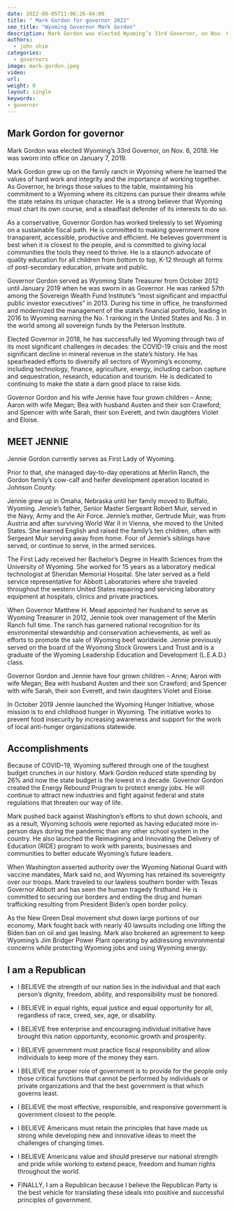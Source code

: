```yaml
---
date: 2022-08-05T11:06:26-04:00
title: " Mark Gordon for governor 2022"
seo_title: "Wyoming Governor Mark Gordon"
description: Mark Gordon was elected Wyoming’s 33rd Governor, on Nov. 6, 2018. He was sworn into office on January 7, 2019. 
authors:
  - john shim
categories:
  - governors
image: mark-gordon.jpeg
video:
url: 
weight: 0
layout: single
keywords:
- governor 
---
```

## Mark Gordon for governor 
Mark Gordon was elected Wyoming’s 33rd Governor, on Nov. 6, 2018. He was sworn into office on January 7, 2019.

Mark Gordon grew up on the family ranch in Wyoming where he learned the values of hard work and integrity and the importance of working together. As Governor, he brings those values to the table, maintaining his commitment to a Wyoming where its citizens can pursue their dreams while the state retains its unique character. He is a strong believer that Wyoming must chart its own course, and a steadfast defender of its interests to do so.

As a conservative, Governor Gordon has worked tirelessly to set Wyoming on a sustainable fiscal path. He is committed to making government more transparent, accessible, productive and efficient. He believes government is best when it is closest to the people, and is committed to giving local communities the tools they need to thrive. He is a staunch advocate of quality education for all children from bottom to top, K-12 through all forms of post-secondary education, private and public.

Governor Gordon served as Wyoming State Treasurer from October 2012 until January 2019 when he was sworn in as Governor. He was ranked 57th among the Sovereign Wealth Fund Institute’s “most significant and impactful public investor executives” in 2013. During his time in office, he transformed and modernized the management of the state’s financial portfolio, leading in 2016 to Wyoming earning the No. 1 ranking in the United States and No. 3 in the world among all sovereign funds by the Peterson Institute.

Elected Governor in 2018, he has successfully led Wyoming through two of its most significant challenges in decades: the COVID-19 crisis and the most significant decline in mineral revenue in the state’s history. He has spearheaded efforts to diversify all sectors of Wyoming’s economy, including technology, finance, agriculture, energy, including carbon capture and sequestration, research, education and tourism. He is dedicated to continuing to make the state a darn good place to raise kids.

Governor Gordon and his wife Jennie have four grown children – Anne; Aaron with wife Megan; Bea with husband Austen and their son Crawford; and Spencer with wife Sarah, their son Everett, and twin daughters Violet and Eloise.

## MEET JENNIE
Jennie Gordon currently serves as First Lady of Wyoming.

Prior to that, she managed day-to-day operations at Merlin Ranch, the Gordon family’s cow-calf and heifer development operation located in Johnson County.

Jennie grew up in Omaha, Nebraska until her family moved to Buffalo, Wyoming. Jennie’s father, Senior Master Sergeant Robert Muir, served in the Navy, Army and the Air Force. Jennie’s mother, Gertrude Muir, was from Austria and after surviving World War II in Vienna, she moved to the United States. She learned English and raised the family’s ten children, often with Sergeant Muir serving away from home. Four of Jennie’s siblings have served, or continue to serve, in the armed services.

The First Lady received her Bachelor’s Degree in Health Sciences from the University of Wyoming. She worked for 15 years as a laboratory medical technologist at Sheridan Memorial Hospital. She later served as a field service representative for Abbott Laboratories where she traveled throughout the western United States repairing and servicing laboratory equipment at hospitals, clinics and private practices.

When Governor Matthew H. Mead appointed her husband to serve as Wyoming Treasurer in 2012, Jennie took over management of the Merlin Ranch full time. The ranch has garnered national recognition for its environmental stewardship and conservation achievements, as well as efforts to promote the sale of Wyoming beef worldwide. Jennie previously served on the board of the Wyoming Stock Growers Land Trust and is a graduate of the Wyoming Leadership Education and Development (L.E.A.D.) class.

Governor Gordon and Jennie have four grown children – Anne; Aaron with wife Megan; Bea with husband Austen and their son Crawford; and Spencer with wife Sarah, their son Everett, and twin daughters Violet and Eloise.

In October 2019 Jennie launched the Wyoming Hunger Initiative, whose mission is to end childhood hunger in Wyoming. The initiative works to prevent food insecurity by increasing awareness and support for the work of local anti-hunger organizations statewide.

## Accomplishments
Because of COVID-19, Wyoming suffered through one of the toughest budget crunches in our history. Mark Gordon reduced state spending by 26% and now the state budget is the lowest in a decade. Governor Gordon created the Energy Rebound Program to protect energy jobs. He will continue to attract new industries and fight against federal and state regulations that threaten our way of life. 

Mark pushed back against Washington’s efforts to shut down schools, and as a result, Wyoming schools were reported as having educated more in-person days during the pandemic than any other school system in the country. He also launched the Reimagining and Innovating the Delivery of Education (RIDE) program to work with parents, businesses and communities to better educate Wyoming’s future leaders. 

When Washington asserted authority over the Wyoming National Guard with vaccine mandates, Mark said no, and Wyoming has retained its sovereignty over our troops. Mark traveled to our lawless southern border with Texas Governor Abbott and has seen the human tragedy firsthand.  He is committed to securing our borders and ending the drug and human trafficking resulting from President Biden’s open border policy.

As the New Green Deal movement shut down large portions of our economy, Mark fought back with nearly 40 lawsuits including one lifting the Biden ban on oil and gas leasing. Mark also brokered an agreement to keep Wyoming’s Jim Bridger Power Plant operating by addressing environmental concerns while protecting Wyoming jobs and using Wyoming energy.

## I am a Republican
- I BELIEVE the strength of our nation lies in the individual and that each person’s dignity, freedom, ability, and responsibility must be honored.

- I BELIEVE in equal rights, equal justice and equal opportunity for all, regardless of race, creed, sex, age, or disability.

- I BELIEVE free enterprise and encouraging individual initiative have brought this nation opportunity, economic growth and prosperity.

- I BELIEVE government must practice fiscal responsibility and allow individuals to keep more of the money they earn.

- I BELIEVE the proper role of government is to provide for the people only those critical functions that cannot be performed by individuals or private organizations and that the best government is that which governs least.

- I BELIEVE the most effective, responsible, and responsive government is government closest to the people.

- I BELIEVE Americans must retain the principles that have made us strong while developing new and innovative ideas to meet the challenges of changing times.

- I BELIEVE Americans value and should preserve our national strength and pride while working to extend peace, freedom and human rights throughout the world.

- FINALLY, I am a Republican because I believe the Republican Party is the best vehicle for translating these ideals into positive and successful principles of government.